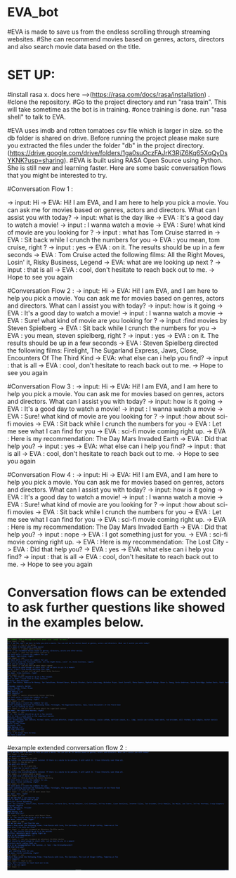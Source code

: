# EVA_bot
#EVA is made to save us from the endless scrolling through streaming websites. 
#She can recommend movies based on genres, actors, directors and also search movie data based on the title.

# SET UP:
  #install rasa x. docs here -->(https://rasa.com/docs/rasa/installation) .
  #clone the repository.
  #Go to the project directory and run "rasa train". This will take sometime as the bot is in training.
  #once training is done. run "rasa shell" to talk to EVA.

#EVA uses imdb and rotten tomatoes csv file which is larger in size. so the db folder is shared on drive. Before running the project please make sure you extracted the files under the folder "db" in the project directory.(https://drive.google.com/drive/folders/1ga0suOczFAJrK3RjZ6Kq65XqQyDsYKNK?usp=sharing).
#EVA is built using RASA Open Source using Python. She is still new and learning faster. Here are some basic conversation flows that you might be interested to try.

#Conversation Flow 1 :

-> input: Hi
-> EVA: Hi! I am EVA, and I am here to help you pick a movie. You can ask me for movies based on genres, actors and directors. What can I assist you with today?
-> input: what is the day like
-> EVA :  It's a good day to watch a movie!
-> input : I wanna watch a movie
-> EVA : Sure! what kind of movie are you looking for ?
-> input : what has Tom Cruise starred in
-> EVA : Sit back while I crunch the numbers for you
-> EVA : you mean, tom cruise, right ?
-> input : yes
-> EVA : on it. The results should be up in a few seconds
-> EVA : Tom Cruise acted the following films: All the Right Moves, Losin' it, Risky Business, Legend
-> EVA: what are we looking up next ? 
-> input : that is all
-> EVA : cool, don't hesitate to reach back out to me.
-> Hope to see you again

#Conversation Flow 2 :
-> input: Hi
-> EVA: Hi! I am EVA, and I am here to help you pick a movie. You can ask me for movies based on genres, actors and directors. What can I assist you with today?
-> input: how is it going
-> EVA :  It's a good day to watch a movie!
-> input : I wanna watch a movie
-> EVA : Sure! what kind of movie are you looking for ?
-> input :find movies by Steven Spielberg
-> EVA : Sit back while I crunch the numbers for you
-> EVA : you mean, steven spielberg, right ?
-> input : yes
-> EVA : on it. The results should be up in a few seconds
-> EVA : Steven Spielberg directed the following films: Firelight, The Sugarland Express, Jaws, Close, Encounters Of The Third Kind
-> EVA: what else can i help you find? 
-> input : that is all
-> EVA : cool, don't hesitate to reach back out to me.
-> Hope to see you again

#Conversation Flow 3 :
-> input: Hi
-> EVA: Hi! I am EVA, and I am here to help you pick a movie. You can ask me for movies based on genres, actors and directors. What can I assist you with today?
-> input: how is it going
-> EVA :  It's a good day to watch a movie!
-> input : I wanna watch a movie
-> EVA : Sure! what kind of movie are you looking for ?
-> input :how about sci-fi movies
-> EVA : Sit back while I crunch the numbers for you
-> EVA : Let me see what I can find for you
-> EVA : sci-fi movie coming right up.
-> EVA : Here is my recommendation: The Day Mars Invaded Earth
-> EVA : Did that help you?
-> input : yes
-> EVA: what else can i help you find? 
-> input : that is all
-> EVA : cool, don't hesitate to reach back out to me.
-> Hope to see you again

#Conversation Flow 4 :
-> input: Hi
-> EVA: Hi! I am EVA, and I am here to help you pick a movie. You can ask me for movies based on genres, actors and directors. What can I assist you with today?
-> input: how is it going
-> EVA :  It's a good day to watch a movie!
-> input : I wanna watch a movie
-> EVA : Sure! what kind of movie are you looking for ?
-> input :how about sci-fi movies
-> EVA : Sit back while I crunch the numbers for you
-> EVA : Let me see what I can find for you
-> EVA : sci-fi movie coming right up.
-> EVA : Here is my recommendation: The Day Mars Invaded Earth
-> EVA : Did that help you?
-> input : nope
-> EVA : I got something just for you.
-> EVA : sci-fi movie coming right up.
-> EVA : Here is my recommendation: The Lost City
-> EVA : Did that help you?
-> EVA : yes
-> EVA: what else can i help you find? 
-> input : that is all
-> EVA : cool, don't hesitate to reach back out to me.
-> Hope to see you again

# Conversation flows can be extended to ask further questions like showed in the examples below.
![alt text](./sample%20conversation%20flows/flow_actor_extended.png)

#example extended conversation flow 2 :
![alt text](./sample%20conversation%20flows/flow_1.png)
